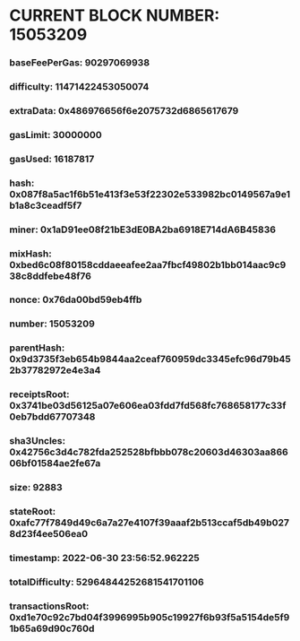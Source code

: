 # CURRENT BLOCK NUMBER: 15053209

### baseFeePerGas: 90297069938
### difficulty: 11471422453050074
### extraData: 0x486976656f6e2075732d6865617679
### gasLimit: 30000000
### gasUsed: 16187817
### hash: 0x087f8a5ac1f6b51e413f3e53f22302e533982bc0149567a9e1b1a8c3ceadf5f7
### miner: 0x1aD91ee08f21bE3dE0BA2ba6918E714dA6B45836
### mixHash: 0xbed6c08f80158cddaeeafee2aa7fbcf49802b1bb014aac9c938c8ddfebe48f76
### nonce: 0x76da00bd59eb4ffb
### number: 15053209
### parentHash: 0x9d3735f3eb654b9844aa2ceaf760959dc3345efc96d79b452b37782972e4e3a4
### receiptsRoot: 0x3741be03d56125a07e606ea03fdd7fd568fc768658177c33f0eb7bdd67707348
### sha3Uncles: 0x42756c3d4c782fda252528bfbbb078c20603d46303aa86606bf01584ae2fe67a
### size: 92883
### stateRoot: 0xafc77f7849d49c6a7a27e4107f39aaaf2b513ccaf5db49b0278d23f4ee506ea0
### timestamp: 2022-06-30 23:56:52.962225
### totalDifficulty: 52964844252681541701106
### transactionsRoot: 0xd1e70c92c7bd04f3996995b905c19927f6b93f5a5154de5f91b65a69d90c760d
